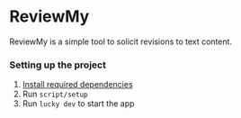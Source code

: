 # ReviewMy

ReviewMy is a simple tool to solicit revisions to text content.

### Setting up the project

1. [Install required dependencies](https://luckyframework.org/guides/getting-started/installing#install-required-dependencies)
1. Run `script/setup`
1. Run `lucky dev` to start the app
